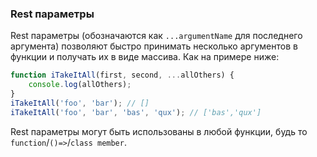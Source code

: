 ### Rest параметры
Rest параметры (обозначаются как `...argumentName` для последнего аргумента) позволяют быстро принимать несколько аргументов в функции и получать их в виде массива. Как на примере ниже:

```ts
function iTakeItAll(first, second, ...allOthers) {
    console.log(allOthers);
}
iTakeItAll('foo', 'bar'); // []
iTakeItAll('foo', 'bar', 'bas', 'qux'); // ['bas','qux']
```

Rest параметры могут быть использованы в любой функции, будь то `function`/`()=>`/`class member`.
